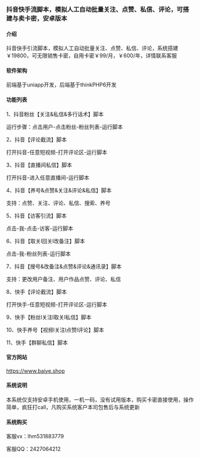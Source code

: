 ### 抖音快手流脚本，模拟人工自动批量关注、点赞、私信、评论，可搭建与卖卡密，安卓版本


#### 介绍
抖音快手引流脚本，模拟人工自动批量关注、点赞、私信、评论，系统搭建￥19800，可无限销售卡密，自用卡密￥99/月，￥600/年，详情联系客服

#### 软件架构
前端基于uniapp开发，后端基于thinkPHP6开发

#### 功能列表
1、抖音粉丝【关注&私信&多行话术】脚本

运行步骤：点击用户-点击粉丝-粉丝列表-运行脚本

2、抖音【评论截流】脚本

打开抖音-任意短视频-打开评论区-运行脚本

3、抖音【直播间私信】脚本

打开抖音-进入任意直播间-运行脚本

4、抖音【养号&点赞&关注&评论&私信】脚本

支持：点赞、关注、评论、私信、搜索、养号

5、抖音【访客引流】脚本

点击-我-点击-访客-运行脚本

6、抖音【取关l回关l改备注】脚本

点击-我-粉丝列表-运行脚本

7、抖音【搜号&改备注&点赞&评论&通讯录】脚本

支持：更改用户备注、用户作品点赞、评论、私信

8、快手【评论截流】脚本

打开快手-任意短视频-打开评论区-运行脚本

9、快手【粉丝l关注l取关l私信】脚本

10、快手养号【视频l关注l点赞l评论】脚本

11、快手【群聊私信】脚本

#### 官方网站
https://www.baiye.shop

#### 系统说明
本系统仅支持安卓手机使用，一机一码，没有试用版本，购买卡密直接使用，操作简单，疯狂打call，凡购买系统客户本司包售后与系统更新

#### 系统购买
客服vx：lhm531883779

客服QQ：2427064212




